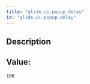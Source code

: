 ```yaml
---
title: "glide.ui.popup.delay"
id: "glide.ui.popup.delay"
---
```

## Description



## Value: 
```
100
```